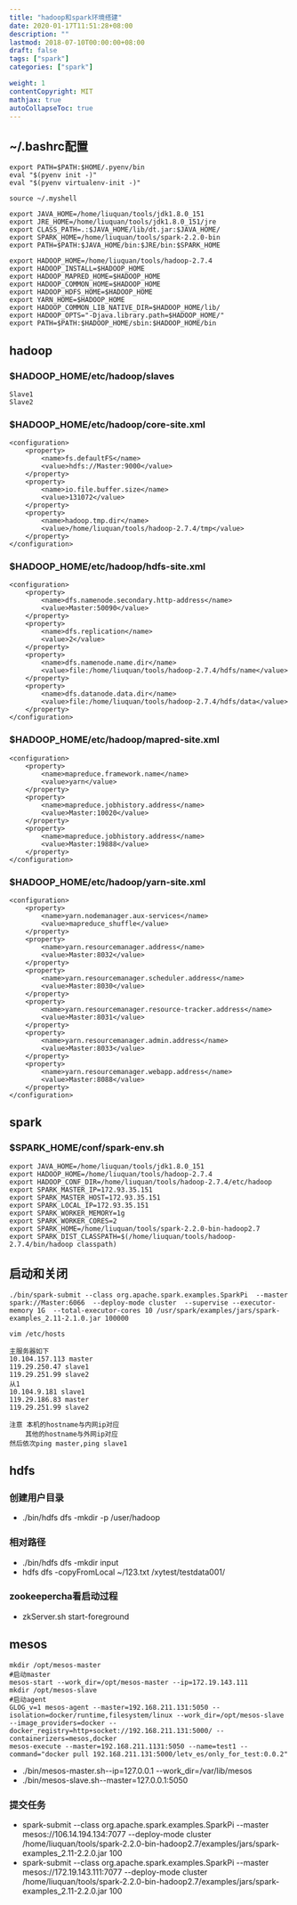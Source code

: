 ```yaml
---
title: "hadoop和spark环境搭建"
date: 2020-01-17T11:51:28+08:00
description: ""
lastmod: 2018-07-10T00:00:00+08:00
draft: false
tags: ["spark"]
categories: ["spark"]

weight: 1
contentCopyright: MIT
mathjax: true
autoCollapseToc: true
---
```

## ~/.bashrc配置
```
export PATH=$PATH:$HOME/.pyenv/bin
eval "$(pyenv init -)"
eval "$(pyenv virtualenv-init -)"

source ~/.myshell

export JAVA_HOME=/home/liuquan/tools/jdk1.8.0_151    
export JRE_HOME=/home/liuquan/tools/jdk1.8.0_151/jre 
export CLASS_PATH=.:$JAVA_HOME/lib/dt.jar:$JAVA_HOME/
export SPARK_HOME=/home/liuquan/tools/spark-2.2.0-bin
export PATH=$PATH:$JAVA_HOME/bin:$JRE/bin:$SPARK_HOME

export HADOOP_HOME=/home/liuquan/tools/hadoop-2.7.4  
export HADOOP_INSTALL=$HADOOP_HOME                   
export HADOOP_MAPRED_HOME=$HADOOP_HOME               
export HADOOP_COMMON_HOME=$HADOOP_HOME               
export HADOOP_HDFS_HOME=$HADOOP_HOME                 
export YARN_HOME=$HADOOP_HOME                        
export HADOOP_COMMON_LIB_NATIVE_DIR=$HADOOP_HOME/lib/
export HADOOP_OPTS="-Djava.library.path=$HADOOP_HOME/"
export PATH=$PATH:$HADOOP_HOME/sbin:$HADOOP_HOME/bin 
```

## hadoop
### $HADOOP_HOME/etc/hadoop/slaves
```
Slave1
Slave2
```

### $HADOOP_HOME/etc/hadoop/core-site.xml
```
<configuration>
    <property>
        <name>fs.defaultFS</name>
        <value>hdfs://Master:9000</value>
    </property>
    <property>
        <name>io.file.buffer.size</name>
        <value>131072</value>
    </property>
    <property>
        <name>hadoop.tmp.dir</name>
        <value>/home/liuquan/tools/hadoop-2.7.4/tmp</value>
    </property>
</configuration>
```

### $HADOOP_HOME/etc/hadoop/hdfs-site.xml
```
<configuration>
    <property>
        <name>dfs.namenode.secondary.http-address</name>
        <value>Master:50090</value>
    </property>
    <property>
        <name>dfs.replication</name>
        <value>2</value>
    </property>
    <property>
        <name>dfs.namenode.name.dir</name>
        <value>file:/home/liuquan/tools/hadoop-2.7.4/hdfs/name</value>
    </property>
    <property>
        <name>dfs.datanode.data.dir</name>
        <value>file:/home/liuquan/tools/hadoop-2.7.4/hdfs/data</value>
    </property>
</configuration>

```

### $HADOOP_HOME/etc/hadoop/mapred-site.xml
```
<configuration>
    <property>
        <name>mapreduce.framework.name</name>
        <value>yarn</value>
    </property>
    <property>
        <name>mapreduce.jobhistory.address</name>
        <value>Master:10020</value>
    </property>
    <property>
        <name>mapreduce.jobhistory.address</name>
        <value>Master:19888</value>
    </property>
</configuration>
```

### $HADOOP_HOME/etc/hadoop/yarn-site.xml
```
<configuration>
    <property>
        <name>yarn.nodemanager.aux-services</name>
        <value>mapreduce_shuffle</value>
    </property>
    <property>
        <name>yarn.resourcemanager.address</name>
        <value>Master:8032</value>
    </property>
    <property>
        <name>yarn.resourcemanager.scheduler.address</name>
        <value>Master:8030</value>
    </property>
    <property>
        <name>yarn.resourcemanager.resource-tracker.address</name>
        <value>Master:8031</value>
    </property>
    <property>
        <name>yarn.resourcemanager.admin.address</name>
        <value>Master:8033</value>
    </property>
    <property>
        <name>yarn.resourcemanager.webapp.address</name>
        <value>Master:8088</value>
    </property>
</configuration>
```

## spark
### $SPARK_HOME/conf/spark-env.sh
```
export JAVA_HOME=/home/liuquan/tools/jdk1.8.0_151
export HADOOP_HOME=/home/liuquan/tools/hadoop-2.7.4
export HADOOP_CONF_DIR=/home/liuquan/tools/hadoop-2.7.4/etc/hadoop
export SPARK_MASTER_IP=172.93.35.151
export SPARK_MASTER_HOST=172.93.35.151
export SPARK_LOCAL_IP=172.93.35.151
export SPARK_WORKER_MEMORY=1g
export SPARK_WORKER_CORES=2
export SPARK_HOME=/home/liuquan/tools/spark-2.2.0-bin-hadoop2.7
export SPARK_DIST_CLASSPATH=$(/home/liuquan/tools/hadoop-2.7.4/bin/hadoop classpath)
```

## 启动和关闭

```
./bin/spark-submit --class org.apache.spark.examples.SparkPi  --master spark://Master:6066  --deploy-mode cluster  --supervise --executor-memory 1G  --total-executor-cores 10 /usr/spark/examples/jars/spark-examples_2.11-2.1.0.jar 100000
```

```
vim /etc/hosts

主服务器如下
10.104.157.113 master
119.29.250.47 slave1
119.29.251.99 slave2
从1
10.104.9.181 slave1
119.29.186.83 master
119.29.251.99 slave2

注意 本机的hostname与内网ip对应
    其他的hostname与外网ip对应
然后依次ping master,ping slave1
```

## hdfs
### 创建用户目录
- ./bin/hdfs dfs -mkdir -p /user/hadoop
### 相对路径
- ./bin/hdfs dfs -mkdir input
- hdfs dfs -copyFromLocal ~/123.txt /xytest/testdata001/


### zookeepercha看启动过程
- zkServer.sh start-foreground

## mesos
```
mkdir /opt/mesos-master
#启动master
mesos-start --work_dir=/opt/mesos-master --ip=172.19.143.111
mkdir /opt/mesos-slave
#启动agent
GLOG_v=1 mesos-agent --master=192.168.211.131:5050 --isolation=docker/runtime,filesystem/linux --work_dir=/opt/mesos-slave --image_providers=docker --docker_registry=http+socket://192.168.211.131:5000/ --containerizers=mesos,docker
mesos-execute --master=192.168.211.1131:5050 --name=test1 --command="docker pull 192.168.211.131:5000/letv_es/only_for_test:0.0.2"
```
- ./bin/mesos-master.sh--ip=127.0.0.1 --work_dir=/var/lib/mesos 
- ./bin/mesos-slave.sh--master=127.0.0.1:5050  

### 提交任务
- spark-submit --class org.apache.spark.examples.SparkPi --master mesos://106.14.194.134:7077 --deploy-mode cluster /home/liuquan/tools/spark-2.2.0-bin-hadoop2.7/examples/jars/spark-examples_2.11-2.2.0.jar 100
- spark-submit --class org.apache.spark.examples.SparkPi --master mesos://172.19.143.111:7077 --deploy-mode cluster /home/liuquan/tools/spark-2.2.0-bin-hadoop2.7/examples/jars/spark-examples_2.11-2.2.0.jar 100